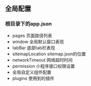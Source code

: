 ## 全局配置

### 根目录下的app.json
- pages 页面路径列表
- window 全局默认窗口表现
- tabBar 底部tab栏表现
- sitemapLocation sitemap.json的位置
- networkTimeout 网络超时时间
- permission 小程序接口权限设置
- 全局自定义组件配置
- plugins 使用到的插件


